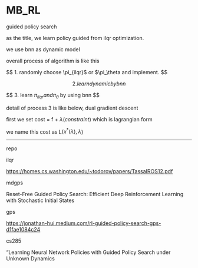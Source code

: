 # MB_RL

guided policy search 

as the title, we learn policy guided from ilqr optimization.

we use bnn as dynamic model

overall process of algorithm is like this

$$ 1. randomly choose \pi_{ilqr}$ or $\pi_\theta and implement. $$

$$ 2. learn dynamic by bnn $$

$$ 3. learn $\pi_{ilqr} and \pi_\theta$ by using bnn $$

detail of process 3 is like below, dual gradient descent

first we set cost = f + $\lambda (constraint)$ which is lagrangian form

we name this cost as L($x^{*}(\lambda), \lambda$)

* * * 

repo

ilqr

https://homes.cs.washington.edu/~todorov/papers/TassaIROS12.pdf

mdgps

Reset-Free Guided Policy Search: Efficient Deep Reinforcement
Learning with Stochastic Initial States

gps

https://jonathan-hui.medium.com/rl-guided-policy-search-gps-d1fae1084c24

cs285

“Learning Neural Network Policies with Guided Policy
Search under Unknown Dynamics
